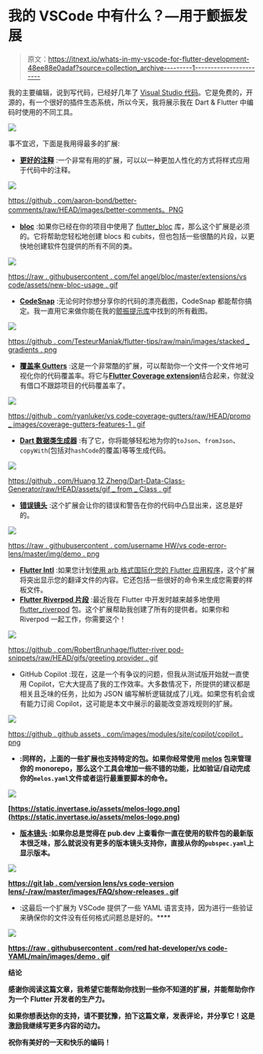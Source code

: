 # 我的 VSCode 中有什么？—用于颤振发展

> 原文：<https://itnext.io/whats-in-my-vscode-for-flutter-development-48ee88e0adaf?source=collection_archive---------1----------------------->

我的主要编辑，说到写代码，已经好几年了 [Visual Studio 代码](https://code.visualstudio.com/)。它是免费的，开源的，有一个很好的插件生态系统，所以今天，我将展示我在 Dart & Flutter 中编码时使用的不同工具。

![](img/2c35ba4a69166254dbf733868c107dca.png)

事不宜迟，下面是我用得最多的扩展:

*   [**更好的注释**](https://marketplace.visualstudio.com/items?itemName=aaron-bond.better-comments) :一个非常有用的扩展，可以以一种更加人性化的方式将样式应用于代码中的注释。

![](img/1f35221d818217c8d7d05184ee179eaf.png)

[https://github . com/aaron-bond/better-comments/raw/HEAD/images/better-comments。PNG](https://github.com/aaron-bond/better-comments/raw/HEAD/images/better-comments.PNG)

*   [**bloc**](https://marketplace.visualstudio.com/items?itemName=FelixAngelov.bloc) :如果你已经在你的项目中使用了 [flutter_bloc](https://pub.dev/packages/flutter_bloc) 库，那么这个扩展是必须的。它将帮助您轻松地创建 blocs 和 cubits，但也包括一些很酷的片段，以更快地创建软件包提供的所有不同的类。

![](img/2805fd595fce0027603c11b01691cde7.png)

[https://raw . githubusercontent . com/fel angel/bloc/master/extensions/vs code/assets/new-bloc-usage . gif](https://raw.githubusercontent.com/felangel/bloc/master/extensions/vscode/assets/new-bloc-usage.gif)

*   [**CodeSnap**](https://marketplace.visualstudio.com/items?itemName=adpyke.codesnap) :无论何时你想分享你的代码的漂亮截图，CodeSnap 都能帮你搞定。我一直用它来做你能在我的[颤振提示库](https://github.com/TesteurManiak/flutter-tips)中找到的所有截图。

![](img/e3523c7794c05eaf2e2c4a1b18d6f1a7.png)

[https://github . com/TesteurManiak/flutter-tips/raw/main/images/stacked _ gradients . png](https://github.com/TesteurManiak/flutter-tips/raw/main/images/stacked_gradients.png)

*   [**覆盖率 Gutters**](https://marketplace.visualstudio.com/items?itemName=ryanluker.vscode-coverage-gutters) :这是一个非常酷的扩展，可以帮助你一个文件一个文件地可视化你的代码覆盖率。将它与[**Flutter Coverage extension**](https://marketplace.visualstudio.com/items?itemName=Flutterando.flutter-coverage)结合起来，你就没有借口不跟踪项目的代码覆盖率了。

![](img/45565a7900b3f8d5fd929a9d34ff2a6c.png)

[https://github . com/ryanluker/vs code-coverage-gutters/raw/HEAD/promo _ images/coverage-gutters-features-1 . gif](https://github.com/ryanluker/vscode-coverage-gutters/raw/HEAD/promo_images/coverage-gutters-features-1.gif)

*   [**Dart 数据类生成器**](https://marketplace.visualstudio.com/items?itemName=hzgood.dart-data-class-generator) :有了它，你将能够轻松地为你的`toJson`、`fromJson`、`copyWith`(包括对`hashCode`的覆盖)等等生成代码。

![](img/1a1c695fa6c1bf45f53e639d5050553b.png)

[https://github . com/Huang 12 Zheng/Dart-Data-Class-Generator/raw/HEAD/assets/gif _ from _ Class . gif](https://github.com/huang12zheng/Dart-Data-Class-Generator/raw/HEAD/assets/gif_from_class.gif)

*   [**错误镜头**](https://marketplace.visualstudio.com/items?itemName=usernamehw.errorlens) :这个扩展会让你的错误和警告在你的代码中凸显出来，这总是好的。

![](img/f9484b779478456f6b1e1994ee1b68ff.png)

[https://raw . githubusercontent . com/username HW/vs code-error-lens/master/img/demo . png](https://raw.githubusercontent.com/usernamehw/vscode-error-lens/master/img/demo.png)

*   [**Flutter Intl**](https://marketplace.visualstudio.com/items?itemName=localizely.flutter-intl) :如果您计划[使用 arb 格式国际化您的 Flutter 应用程序](https://docs.flutter.dev/development/accessibility-and-localization/internationalization#adding-your-own-localized-messages)，这个扩展将突出显示您的翻译文件的内容。它还包括一些很好的命令来生成您需要的样板文件。
*   [**Flutter Riverpod 片段**](https://marketplace.visualstudio.com/items?itemName=robert-brunhage.flutter-riverpod-snippets) :最近我在 Flutter 中开发时越来越多地使用 [flutter_riverpod](https://pub.dev/packages/flutter_riverpod) 包。这个扩展帮助我创建了所有的提供者。如果你和 Riverpod 一起工作，你需要这个！

![](img/f24077fc5d00660c1f340096d866c1b0.png)

[https://github . com/RobertBrunhage/flutter-river pod-snippets/raw/HEAD/gifs/greeting provider . gif](https://github.com/RobertBrunhage/flutter-riverpod-snippets/raw/HEAD/gifs/greetingProvider.gif)

*   GitHub Copilot :现在，这是一个有争议的问题，但我从测试版开始就一直使用 Copilot，它大大提高了我的工作效率。大多数情况下，所提供的建议都是相关且乏味的任务，比如为 JSON 编写解析逻辑就成了儿戏。如果您有机会或有能力订阅 Copilot，这可能是本文中展示的最能改变游戏规则的扩展。

![](img/3a8f58b19b77164f8a872a8ed6d876b4.png)

[https://github . github assets . com/images/modules/site/copilot/copilot . png](https://github.githubassets.com/images/modules/site/copilot/copilot.png)

*   [](https://marketplace.visualstudio.com/items?itemName=blaugold.melos-code)**:同样的，上面的一些扩展也支持特定的包。如果你经常使用 [melos](https://pub.dev/packages/melos) 包来管理你的 monorepo，那么这个工具会增加一些不错的功能，比如验证/自动完成你的`melos.yaml`文件或者运行最重要脚本的命令。**

**![](img/0145acd44906577d6572b8baef3cadeb.png)**

**[https://static.invertase.io/assets/melos-logo.png](https://static.invertase.io/assets/melos-logo.png)**

*   **[**版本镜头**](https://marketplace.visualstudio.com/items?itemName=pflannery.vscode-versionlens) :如果你总是觉得在 pub.dev 上查看你一直在使用的软件包的最新版本很乏味，那么就说没有更多的版本镜头支持你，直接从你的`pubspec.yaml`上显示版本。**

**![](img/2b5532f5ed72bea8fb59c2673993209d.png)**

**[https://git lab . com/version lens/vs code-version lens/-/raw/master/images/FAQ/show-releases . gif](https://gitlab.com/versionlens/vscode-versionlens/-/raw/master/images/faq/show-releases.gif)**

*   **[](https://marketplace.visualstudio.com/items?itemName=redhat.vscode-yaml)**:这最后一个扩展为 VSCode 提供了一些 YAML 语言支持，因为进行一些验证来确保你的文件没有任何格式问题总是好的。****

****![](img/858e9e14164b9c7f2465b6b6d5a5ae71.png)****

****[https://raw . githubusercontent . com/red hat-developer/vs code-YAML/main/images/demo . gif](https://raw.githubusercontent.com/redhat-developer/vscode-yaml/main/images/demo.gif)****

******结论******

****感谢你阅读这篇文章，我希望它能帮助你找到一些你不知道的扩展，并能帮助你作为一个 Flutter 开发者的生产力。****

****如果你想表达你的支持，请不要犹豫，拍下这篇文章，发表评论，并分享它！这是激励我继续写更多内容的动力。****

****祝你有美好的一天和快乐的编码！****